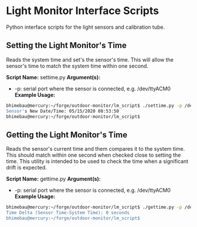 # Light Monitor Interface Scripts 
Python interface scripts for the light sensors and calibration tube. 

## Setting the Light Monitor's Time

Reads the system time and set's the sensor's time. This will allow the
sensor's time to match the system time within one second. 

**Script Name:** settime.py
**Argument(s):** 
* -p: serial port where the sensor is connected, e.g. /dev/ttyACM0 
**Example Usage:**

```bash
bhimebau@mercury:~/forge/outdoor-monitor/lm_script$ ./settime.py -p /dev/ttyACM0Sensor's Old Date/Time: 05/15/2020 08:53:50
Sensor's New Date/Time: 05/15/2020 08:53:50
bhimebau@mercury:~/forge/outdoor-monitor/lm_script$
```

## Getting the Light Monitor's Time

Reads the sensor's current time and them compares it to the system
time. This should match within one second when checked close to
setting the time. This utility is intended to be used to check the
time when a significant drift is expected.

**Script Name:** gettime.py
**Argument(s):** 
* -p: serial port where the sensor is connected, e.g. /dev/ttyACM0 
**Example Usage:**

```bash
bhimebau@mercury:~/forge/outdoor-monitor/lm_script$ ./gettime.py -p /dev/ttyACM0Sensor's Current Date/Time: 05/15/2020 08:53:00
Time Delta (Sensor Time-System Time): 0 seconds
bhimebau@mercury:~/forge/outdoor-monitor/lm_script$ 
```



